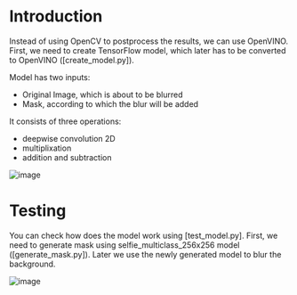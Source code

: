 # Introduction

Instead of using OpenCV to postprocess the results, we can use OpenVINO. First, we need to create TensorFlow model, which later has to be converted to OpenVINO ([create_model.py]). 

Model has two inputs: 
* Original Image, which is about to be blurred
* Mask, according to which the blur will be added

It consists of three operations:
* deepwise convolution 2D
* multiplixation
* addition and subtraction 

![image](https://github.com/user-attachments/assets/46009aae-c681-469f-a322-a2317c3c4253)

# Testing

You can check how does the model work using [test_model.py]. First, we need to generate mask using selfie_multiclass_256x256 model ([generate_mask.py]). Later we use the newly generated model to blur the background. 

![image](https://github.com/user-attachments/assets/ea03ff3d-0753-468f-af27-3f211d44e74b)
